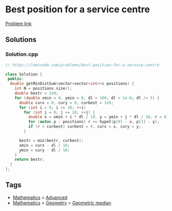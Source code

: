 # Best position for a service centre

[Problem link](https://leetcode.com/problems/best-position-for-a-service-centre)

## Solutions


### Solution.cpp
```cpp
// https://leetcode.com/problems/best-position-for-a-service-centre

class Solution {
 public:
  double getMinDistSum(vector<vector<int>>& positions) {
    int N = positions.size();
    double bestr = 1e9;
    for (double xmin = 0, ymin = 0, dl = 100; dl > 1e-6; dl /= 5) {
      double curx = 0, cury = 0, curbest = 1e9;
      for (int i = 0; i <= 10; ++i)
        for (int j = 0; j <= 10; ++j) {
          double x = xmin + i * dl / 10, y = ymin + j * dl / 10, r = 0;
          for (auto& p : positions) r += hypot(p[0] - x, p[1] - y);
          if (r < curbest) curbest = r, curx = x, cury = y;
        }

      bestr = min(bestr, curbest);
      xmin = curx - dl / 10;
      ymin = cury - dl / 10;
    }
    return bestr;
  }
};
```
## Tags

* [Mathematics](/README.md#Mathematics) > [Advanced](/README.md#Mathematics-Advanced)
* [Mathematics](/README.md#Mathematics) > [Geometry](/README.md#Mathematics-Geometry) > [Geometric median](/README.md#Mathematics-Geometry-Geometric_median)
